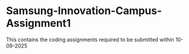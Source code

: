# Samsung-Innovation-Campus-Assignment1
This contains the coding assignments required to be submitted within 10-09-2025

